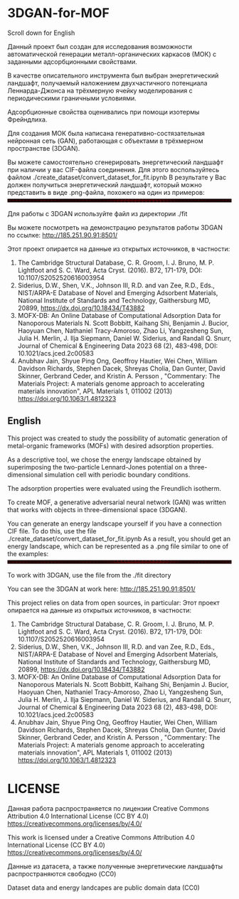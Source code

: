 # 3DGAN-for-MOF

Scroll down for English

Данный проект был создан для исследования возможности автоматической генерации металл-органических каркасов (МОК) с заданными адсорбционными свойствами.

В качестве описательного инструмента был выбран энергетический ландшафт, получаемый наложением двухчастичного потенциала Леннарда-Джонса на трёхмерную ячейку моделирования с периодическими граничными условиями.

Адсорбционные свойства оценивались при помощи изотермы Фрейндлиха.

Для создания МОК была написана генеративно-состязательная нейронная сеть (GAN), работающая с объектами в трёхмерном пространстве (3DGAN).

Вы можете самостоятельно сгенерировать энергетический ландшафт при наличии у вас CIF-файла соединения. Для этого воспользуйтесь файлом ./create_dataset/convert_dataset_for_fit.ipynb
В результате у Вас должен получиться энергетический ландшафт, который можно представить в виде .png-файла, похожего на один из примеров:
![example](./examples/0.png)

Для работы с 3DGAN используйте файл из директории ./fit

Вы можете посмотреть на демонстрацию результатов работы 3DGAN по ссылке:
http://185.251.90.91:8501/

Этот проект опирается на данные из открытых источников, в частности:
1. The Cambridge Structural Database, C. R. Groom, I. J. Bruno, M. P. Lightfoot and S. C. Ward, Acta Cryst. (2016). B72, 171-179, DOI: 10.1107/S2052520616003954
2. Siderius, D.W., Shen, V.K., Johnson III, R.D. and van Zee, R.D., Eds., NIST/ARPA-E Database of Novel and Emerging Adsorbent Materials, National Institute of Standards and Technology, Gaithersburg MD, 20899, https://dx.doi.org/10.18434/T43882
3. MOFX-DB: An Online Database of Computational Adsorption Data for Nanoporous Materials
N. Scott Bobbitt, Kaihang Shi, Benjamin J. Bucior, Haoyuan Chen, Nathaniel Tracy-Amoroso, Zhao Li, Yangzesheng Sun, Julia H. Merlin, J. Ilja Siepmann, Daniel W. Siderius, and Randall Q. Snurr, Journal of Chemical & Engineering Data 2023 68 (2), 483-498, DOI: 10.1021/acs.jced.2c00583 
4. Anubhav Jain, Shyue Ping Ong, Geoffroy Hautier, Wei Chen, William Davidson Richards, Stephen Dacek, Shreyas Cholia, Dan Gunter, David Skinner, Gerbrand Ceder, and Kristin A. Persson , "Commentary: The Materials Project: A materials genome approach to accelerating materials innovation", APL Materials 1, 011002 (2013) https://doi.org/10.1063/1.4812323

## English

This project was created to study the possibility of automatic generation of metal-organic frameworks (MOFs) with desired adsorption properties.

As a descriptive tool, we chose the energy landscape obtained by superimposing the two-particle Lennard-Jones potential on a three-dimensional simulation cell with periodic boundary conditions.

The adsorption properties were evaluated using the Freundlich isotherm.

To create MOF, a generative adversarial neural network (GAN) was written that works with objects in three-dimensional space (3DGAN).

You can generate an energy landscape yourself if you have a connection CIF file. To do this, use the file ./create_dataset/convert_dataset_for_fit.ipynb
As a result, you should get an energy landscape, which can be represented as a .png file similar to one of the examples:
![example](./examples/1.png)

To work with 3DGAN, use the file from the ./fit directory

You can see the 3DGAN at work here:
http://185.251.90.91:8501/

This project relies on data from open sources, in particular:
Этот проект опирается на данные из открытых источников, в частности:
1. The Cambridge Structural Database, C. R. Groom, I. J. Bruno, M. P. Lightfoot and S. C. Ward, Acta Cryst. (2016). B72, 171-179, DOI: 10.1107/S2052520616003954
2. Siderius, D.W., Shen, V.K., Johnson III, R.D. and van Zee, R.D., Eds., NIST/ARPA-E Database of Novel and Emerging Adsorbent Materials, National Institute of Standards and Technology, Gaithersburg MD, 20899, https://dx.doi.org/10.18434/T43882
3. MOFX-DB: An Online Database of Computational Adsorption Data for Nanoporous Materials
N. Scott Bobbitt, Kaihang Shi, Benjamin J. Bucior, Haoyuan Chen, Nathaniel Tracy-Amoroso, Zhao Li, Yangzesheng Sun, Julia H. Merlin, J. Ilja Siepmann, Daniel W. Siderius, and Randall Q. Snurr, Journal of Chemical & Engineering Data 2023 68 (2), 483-498, DOI: 10.1021/acs.jced.2c00583 
4. Anubhav Jain, Shyue Ping Ong, Geoffroy Hautier, Wei Chen, William Davidson Richards, Stephen Dacek, Shreyas Cholia, Dan Gunter, David Skinner, Gerbrand Ceder, and Kristin A. Persson , "Commentary: The Materials Project: A materials genome approach to accelerating materials innovation", APL Materials 1, 011002 (2013) https://doi.org/10.1063/1.4812323






# LICENSE

Данная работа распространяется по лицензии Creative Commons Attribution 4.0 International License (CC BY 4.0) https://creativecommons.org/licenses/by/4.0/

This work is licensed under a Creative Commons Attribution 4.0 International License (CC BY 4.0) https://creativecommons.org/licenses/by/4.0/


Данные из датасета, а также полученные энергетические ландшафты распространяются свободно (CC0)

Dataset data and energy landcapes are public domain data (CC0)